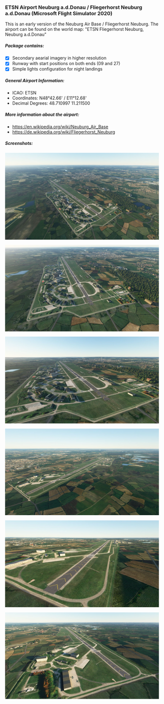 ### ETSN Airport Neuburg a.d.Donau / Fliegerhorst Neuburg a.d.Donau (Microsoft Flight Simulator 2020)

This is an early version of the Neuburg Air Base / Fliegerhorst Neuburg. The airport can be found on the world map: "ETSN Fliegerhorst Neuburg, Neuburg a.d.Donau"

##### Package contains:
- [x] Secondary aearial imagery in higher resolution
- [x] Runway with start positions on both ends (09 and 27)
- [x] Simple lights configuration for night landings

##### General Airport Information:
* ICAO:              ETSN
* Coordinates:       N48°42.66' / E11°12.68'
* Decimal Degrees:   48.710997 11.211500

##### More information about the airport:
* https://en.wikipedia.org/wiki/Neuburg_Air_Base
* https://de.wikipedia.org/wiki/Fliegerhorst_Neuburg

##### Screenshots:

![ETSN Airport Neuburg Screenshot 001](https://github.com/BenK885/msfs2020_airport_etsn/raw/main/Screenshots/Screenshot_001.jpg)

![ETSN Airport Neuburg Screenshot 001](https://github.com/BenK885/msfs2020_airport_etsn/raw/main/Screenshots/Screenshot_002.jpg)

![ETSN Airport Neuburg Screenshot 001](https://github.com/BenK885/msfs2020_airport_etsn/raw/main/Screenshots/Screenshot_003.jpg)

![ETSN Airport Neuburg Screenshot 001](https://github.com/BenK885/msfs2020_airport_etsn/raw/main/Screenshots/Screenshot_004.jpg)

![ETSN Airport Neuburg Screenshot 001](https://github.com/BenK885/msfs2020_airport_etsn/raw/main/Screenshots/Screenshot_005.jpg)

![ETSN Airport Neuburg Screenshot 001](https://github.com/BenK885/msfs2020_airport_etsn/raw/main/Screenshots/Screenshot_006.jpg)
